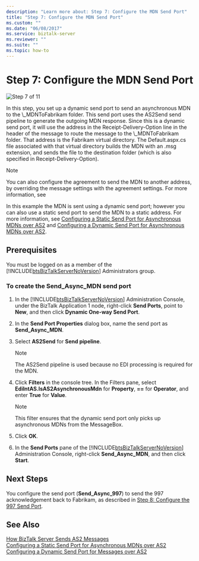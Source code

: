```yaml
---
description: "Learn more about: Step 7: Configure the MDN Send Port"
title: "Step 7: Configure the MDN Send Port"
ms.custom: ""
ms.date: "06/08/2017"
ms.service: biztalk-server
ms.reviewer: ""
ms.suite: ""
ms.topic: how-to
---
```

# Step 7: Configure the MDN Send Port
![Step 7 of 11](../core/media/tut-step7-of-11.gif "Tut_Step7_of_11")  
  
 In this step, you set up a dynamic send port to send an asynchronous MDN to the \\_MDNToFabrikam folder. This send port uses the AS2Send send pipeline to generate the outgoing MDN response. Since this is a dynamic send port, it will use the address in the Receipt-Delivery-Option line in the header of the message to route the message to the \\_MDNToFabrikam folder. That address is the Fabrikam virtual directory. The Default.aspx.cs file associated with that virtual directory builds the MDN with an .msg extension, and sends the file to the destination folder (which is also specified in Receipt-Delivery-Option).  
  
> [!NOTE]
>  You can also configure the agreement to send the MDN to another address, by overriding the message settings with the agreement settings. For more information, see  
  
 In this example the MDN is sent using a dynamic send port; however you can also use a static send port to send the MDN to a static address. For more information, see [Configuring a Static Send Port for Asynchronous MDNs over AS2](../core/configuring-a-static-send-port-for-asynchronous-mdns-over-as2.md) and [Configuring a Dynamic Send Port for Asynchronous MDNs over AS2](../core/configuring-a-dynamic-send-port-for-asynchronous-mdns-over-as2.md).  
  
## Prerequisites  
 You must be logged on as a member of the [!INCLUDE[btsBizTalkServerNoVersion](../includes/btsbiztalkservernoversion-md.md)] Administrators group.  
  
### To create the Send_Async_MDN send port  
  
1. In the [!INCLUDE[btsBizTalkServerNoVersion](../includes/btsbiztalkservernoversion-md.md)] Administration Console, under the BizTalk Application 1 node, right-click **Send Ports**, point to **New**, and then click **Dynamic One-way Send Port**.  
  
2. In the **Send Port Properties** dialog box, name the send port as **Send_Async_MDN**.  
  
3. Select **AS2Send** for **Send pipeline**.  
  
   > [!NOTE]
   >  The AS2Send pipeline is used because no EDI processing is required for the MDN.  
  
4. Click **Filters** in the console tree. In the Filters pane, select **EdiIntAS.IsAS2AsynchronousMdn** for **Property**, **==** for **Operator**, and enter **True** for **Value**.  
  
   > [!NOTE]
   >  This filter ensures that the dynamic send port only picks up asynchronous MDNs from the MessageBox.  
  
5. Click **OK**.  
  
6. In the **Send Ports** pane of the [!INCLUDE[btsBizTalkServerNoVersion](../includes/btsbiztalkservernoversion-md.md)] Administration Console, right-click **Send_Async_MDN**, and then click **Start**.  
  
## Next Steps  
 You configure the send port (**Send_Async_997**) to send the 997 acknowledgement back to Fabrikam, as described in [Step 8: Configure the 997 Send Port](../core/step-8-configure-the-997-send-port.md).  
  
## See Also  
 [How BizTalk Server Sends AS2 Messages](../core/how-biztalk-server-sends-as2-messages.md)   
 [Configuring a Static Send Port for Asynchronous MDNs over AS2](../core/configuring-a-static-send-port-for-asynchronous-mdns-over-as2.md)   
 [Configuring a Dynamic Send Port for Messages over AS2](../core/configuring-a-dynamic-send-port-for-messages-over-as2.md)
